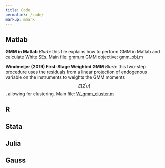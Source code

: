 ```yaml
---
title: Code
permalink: /code/
markup: mmark
---
```


## Matlab
**GMM in Matlab**
*Blurb:* this file explains how to perform GMM in Matlab and calculate White SEs.
  Main file: [gmm.m](/files/code/matlab/gmm.m) 
  GMM objective: [gmm_obj.m](/files/code/matlab/gmm_obj.m) 

**Windmeijer (2019) First-Stage Weighted GMM**
*Blurb:* this two-step procedure uses the residuals from a linear projection of endogenous variable on the instruments to weights the GMM moments $$E[Z^{\prime} u]$$, allowing for clustering.
  Main file: [W_gmm_cluster.m](/files/code/matlab/W_gmm_cluster.m) 

## R

## Stata

## Julia

## Gauss

